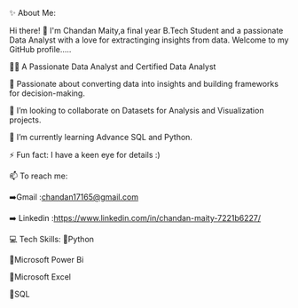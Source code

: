 ✨ About Me:

Hi there! 👋 I'm Chandan Maity,a final year B.Tech Student and a passionate Data Analyst with a love for extractinging insights from data.
Welcome to my GitHub profile.....

👩‍💻 A Passionate Data Analyst and Certified Data Analyst

🎯 Passionate about converting data into insights and building frameworks for decision-making.

👯 I’m looking to collaborate on Datasets for Analysis and Visualization projects.

🌱 I’m currently learning Advance SQL and Python.

⚡ Fun fact: I have a keen eye for details :)

📫 To reach me: 

  ➡️Gmail    :chandan17165@gmail.com
  
  ➡️ Linkedin :https://www.linkedin.com/in/chandan-maity-7221b6227/

💻 Tech Skills:
💠Python

💠Microsoft Power Bi

💠Microsoft Excel

💠SQL
